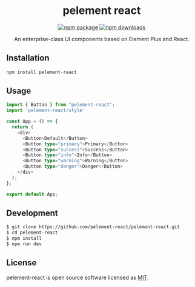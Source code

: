 <h1 align="center">
pelement react
</h1>

<div align="center">

[![npm package](https://img.shields.io/npm/v/pelement-react.svg?style=flat-square)](https://www.npmjs.com/package/pelement-react) [![npm downloads](http://img.shields.io/npm/dm/pelement-react.svg)](https://npmcharts.com/compare/pelement-react?minimal=true)

An enterprise-class UI components based on Element Plus and React.

</div>

## Installation

```bash
npm install pelement-react
```

## Usage


```typescript
import { Button } from "pelement-react";
import 'pelement-react/style'

const App = () => {
  return (
    <div>
      <Button>Default</Button>
      <Button type="primary">Primary</Button>
      <Button type="success">Success</Button>
      <Button type="info">Info</Button>
      <Button type="warning">Warning</Button>
      <Button type="danger">Danger</Button>
    </div>
  );
};

export default App;
```


## Development

```bash
$ git clone https://github.com/pelement-react/pelement-react.git
$ cd pelement-react
$ npm install
$ npm run dev
```

## License

pelement-react is open source software licensed as [MIT](https://github.com/pelement-react/pelement-react/blob/master/LICENSE).
